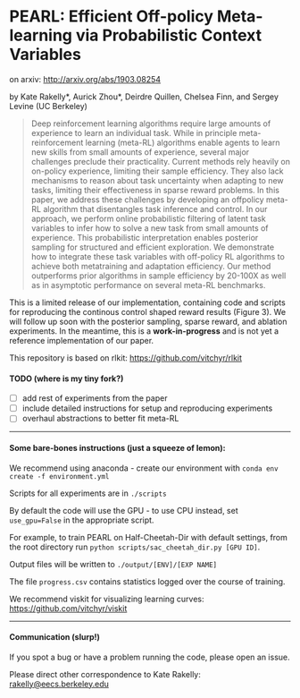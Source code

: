# PEARL: Efficient Off-policy Meta-learning via Probabilistic Context Variables

on arxiv: http://arxiv.org/abs/1903.08254

by Kate Rakelly*, Aurick Zhou*, Deirdre Quillen, Chelsea Finn, and Sergey Levine (UC Berkeley)

> Deep reinforcement learning algorithms require large amounts of experience to learn an individual
task. While in principle meta-reinforcement learning (meta-RL) algorithms enable agents to learn
new skills from small amounts of experience, several major challenges preclude their practicality.
Current methods rely heavily on on-policy experience, limiting their sample efficiency. They also
lack mechanisms to reason about task uncertainty when adapting to new tasks, limiting their effectiveness
in sparse reward problems. In this paper, we address these challenges by developing an offpolicy meta-RL
algorithm that disentangles task inference and control. In our approach, we perform online probabilistic
filtering of latent task variables to infer how to solve a new task from small amounts of experience.
This probabilistic interpretation enables posterior sampling for structured and efficient exploration.
We demonstrate how to integrate these task variables with off-policy RL algorithms to achieve both metatraining
and adaptation efficiency. Our method outperforms prior algorithms in sample efficiency by 20-100X as well as
in asymptotic performance on several meta-RL benchmarks.

This is a limited release of our implementation, containing code and scripts for reproducing the continous control shaped reward results (Figure 3). We will follow up soon with the posterior sampling, sparse reward, and ablation experiments. In the meantime, this is a **work-in-progress** and is not yet a reference implementation of our paper.

This repository is based on rlkit: https://github.com/vitchyr/rlkit

#### TODO (where is my tiny fork?)
- [ ] add rest of experiments from the paper
- [ ] include detailed instructions for setup and reproducing experiments
- [ ] overhaul abstractions to better fit meta-RL

--------------------------------------

#### Some bare-bones instructions (just a squeeze of lemon):

We recommend using anaconda - create our environment with `conda env create -f environment.yml`

Scripts for all experiments are in `./scripts`

By default the code will use the GPU - to use CPU instead, set `use_gpu=False` in the appropriate script.

For example, to train PEARL on Half-Cheetah-Dir with default settings, from the root directory run `python scripts/sac_cheetah_dir.py [GPU ID]`.

Output files will be written to `./output/[ENV]/[EXP NAME]`

The file `progress.csv` contains statistics logged over the course of training.

We recommend viskit for visualizing learning curves: https://github.com/vitchyr/viskit

--------------------------------------
#### Communication (slurp!)

If you spot a bug or have a problem running the code, please open an issue.

Please direct other correspondence to Kate Rakelly: rakelly@eecs.berkeley.edu
